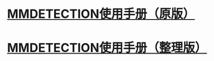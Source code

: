# [MMDETECTION使用手册（原版）](https://github.com/CarmeloA/DL/blob/master/MMLab/GUIDE.md)

# [MMDETECTION使用手册（整理版）](https://github.com/CarmeloA/DL/blob/master/documents/MMDetection_guide.md)